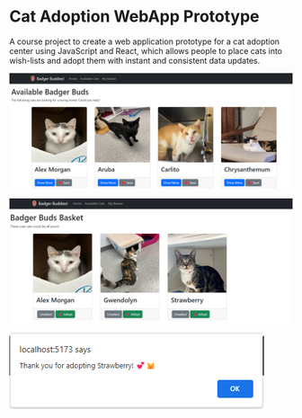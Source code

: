 # Cat Adoption WebApp Prototype
A course project to create a web application prototype for a cat adoption center using JavaScript and React, which allows people to place cats into wish-lists and adopt them with instant and consistent data updates.

![](_figures/step2.png)

![](_figures/step6.png)

![](_figures/step8.png)
